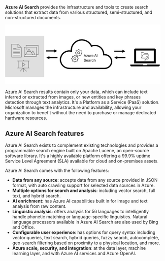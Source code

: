 **Azure AI Search** provides the infrastructure and tools to create search solutions that extract data from various structured, semi-structured, and non-structured documents. 

![Infographic of Azure Search.](../media/what-is-azure-search.png)

Azure AI Search results contain only your data, which can include text inferred or extracted from images, or new entities and key phrases detection through text analytics. It's a Platform as a Service (PaaS) solution. Microsoft manages the infrastructure and availability, allowing your organization to benefit without the need to purchase or manage dedicated hardware resources.

## Azure AI Search features 

Azure AI Search exists to complement existing technologies and provides a programmable search engine built on Apache Lucene, an open-source software library. It's a highly available platform offering a 99.9% uptime Service Level Agreement (SLA) available for cloud and on-premises assets.

Azure AI Search comes with the following features:

- **Data from any source**: accepts data from any source provided in JSON format, with auto crawling support for selected data sources in Azure.
- **Multiple options for search and analysis**: including vector search, full text, and hybrid search.
- **AI enrichment**: has Azure AI capabilities built in for image and text analysis from raw content.
- **Linguistic analysis**: offers analysis for 56 languages to intelligently handle phonetic matching or language-specific linguistics. Natural language processors available in Azure AI Search are also used by Bing and Office.
- **Configurable user experience**: has options for query syntax including vector queries, text search, hybrid queries, fuzzy search, autocomplete, geo-search filtering based on proximity to a physical location, and more.
- **Azure scale, security, and integration**: at the data layer, machine learning layer, and with Azure AI services and Azure OpenAI.